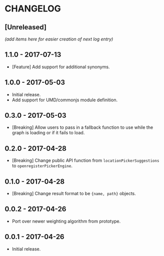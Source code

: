 # CHANGELOG

## [Unreleased]

_(add items here for easier creation of next log entry)_

## 1.1.0 - 2017-07-13

- [Feature] Add support for additional synonyms.

## 1.0.0 - 2017-05-03

- Initial release.
- Add support for UMD/commonjs module definition.

## 0.3.0 - 2017-05-03

- [Breaking] Allow users to pass in a fallback function to use while the graph is loading or if it fails to load.

## 0.2.0 - 2017-04-28

- [Breaking] Change public API function from `locationPickerSuggestions` to `openregisterPickerEngine`.

## 0.1.0 - 2017-04-28

- [Breaking] Change result format to be `{name, path}` objects.

## 0.0.2 - 2017-04-26

- Port over newer weighting algorithm from prototype.

## 0.0.1 - 2017-04-26

- Initial release.
